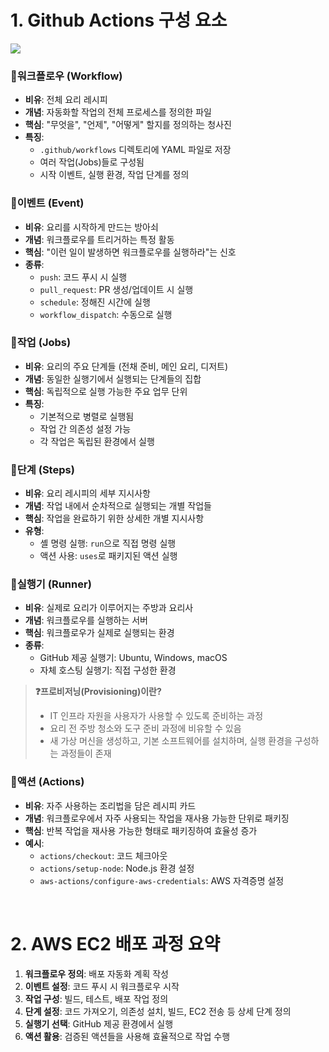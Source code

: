 # 1. Github Actions 구성 요소

<img src="https://docs.github.com/assets/cb-25535/mw-1440/images/help/actions/overview-actions-simple.webp">  

### 📌워크플로우 (Workflow)

- **비유**: 전체 요리 레시피
- **개념**: 자동화할 작업의 전체 프로세스를 정의한 파일
- **핵심**: "무엇을", "언제", "어떻게" 할지를 정의하는 청사진
- **특징**:
    - `.github/workflows` 디렉토리에 YAML 파일로 저장
    - 여러 작업(Jobs)들로 구성됨
    - 시작 이벤트, 실행 환경, 작업 단계를 정의

### 📌이벤트 (Event)

- **비유**: 요리를 시작하게 만드는 방아쇠
- **개념**: 워크플로우를 트리거하는 특정 활동
- **핵심**: "이런 일이 발생하면 워크플로우를 실행하라"는 신호
- **종류**:
    - `push`: 코드 푸시 시 실행
    - `pull_request`: PR 생성/업데이트 시 실행
    - `schedule`: 정해진 시간에 실행
    - `workflow_dispatch`: 수동으로 실행

### 📌작업 (Jobs)

- **비유**: 요리의 주요 단계들 (전채 준비, 메인 요리, 디저트)
- **개념**: 동일한 실행기에서 실행되는 단계들의 집합
- **핵심**: 독립적으로 실행 가능한 주요 업무 단위
- **특징**:
    - 기본적으로 병렬로 실행됨
    - 작업 간 의존성 설정 가능
    - 각 작업은 독립된 환경에서 실행

### 📌단계 (Steps)

- **비유**: 요리 레시피의 세부 지시사항
- **개념**: 작업 내에서 순차적으로 실행되는 개별 작업들
- **핵심**: 작업을 완료하기 위한 상세한 개별 지시사항
- **유형**:
    - 셸 명령 실행: `run`으로 직접 명령 실행
    - 액션 사용: `uses`로 패키지된 액션 실행


### 📌실행기 (Runner)

- **비유**: 실제로 요리가 이루어지는 주방과 요리사
- **개념**: 워크플로우를 실행하는 서버
- **핵심**: 워크플로우가 실제로 실행되는 환경
- **종류**:
    - GitHub 제공 실행기: Ubuntu, Windows, macOS
    - 자체 호스팅 실행기: 직접 구성한 환경

> <b>❓프로비저닝(Provisioning)이란?</b>  
> - IT 인프라 자원을 사용자가 사용할 수 있도록 준비하는 과정  
> - 요리 전 주방 청소와 도구 준비 과정에 비유할 수 있음  
> - 새 가상 머신을 생성하고, 기본 소프트웨어를 설치하며, 실행 환경을 구성하는 과정들이 존재

### 📌액션 (Actions)

- **비유**: 자주 사용하는 조리법을 담은 레시피 카드
- **개념**: 워크플로우에서 자주 사용되는 작업을 재사용 가능한 단위로 패키징
- **핵심**: 반복 작업을 재사용 가능한 형태로 패키징하여 효율성 증가
- **예시**:
    - `actions/checkout`: 코드 체크아웃
    - `actions/setup-node`: Node.js 환경 설정
    - `aws-actions/configure-aws-credentials`: AWS 자격증명 설정

<br>

# 2. AWS EC2 배포 과정 요약

1. **워크플로우 정의**: 배포 자동화 계획 작성
2. **이벤트 설정**: 코드 푸시 시 워크플로우 시작
3. **작업 구성**: 빌드, 테스트, 배포 작업 정의
4. **단계 설정**: 코드 가져오기, 의존성 설치, 빌드, EC2 전송 등 상세 단계 정의
5. **실행기 선택**: GitHub 제공 환경에서 실행
6. **액션 활용**: 검증된 액션들을 사용해 효율적으로 작업 수행
